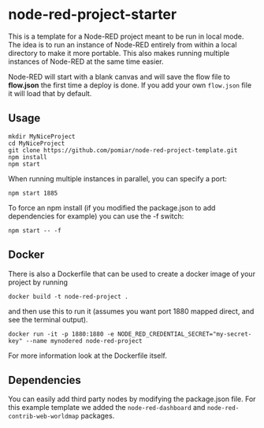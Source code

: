 # node-red-project-starter
This is a template for a Node-RED project meant to be run in local mode.  The idea is to run an instance of Node-RED entirely from within a local directory to make it more portable.  This also makes running multiple instances of Node-RED at the same time easier.

Node-RED will start with a blank canvas and will save the flow file to **flow.json** the first time a deploy is done.  If you add your own `flow.json` file it will load that by default.

## Usage

    mkdir MyNiceProject
    cd MyNiceProject
    git clone https://github.com/pomiar/node-red-project-template.git
    npm install
    npm start


When running multiple instances in parallel, you can specify a port:

    npm start 1885

To force an npm install (if you modified the package.json to add dependencies for example) you can use the -f switch:

    npm start -- -f

## Docker

There is also a Dockerfile that can be used to create a docker image of your project by running

    docker build -t node-red-project .

and then use this to run it (assumes you want port 1880 mapped direct, and see the terminal output).

    docker run -it -p 1880:1880 -e NODE_RED_CREDENTIAL_SECRET="my-secret-key" --name mynodered node-red-project

For more information look at the Dockerfile itself.

## Dependencies

You can easily add third party nodes by modifying the package.json file.  For this example template we added the `node-red-dashboard` and `node-red-contrib-web-worldmap` packages.
